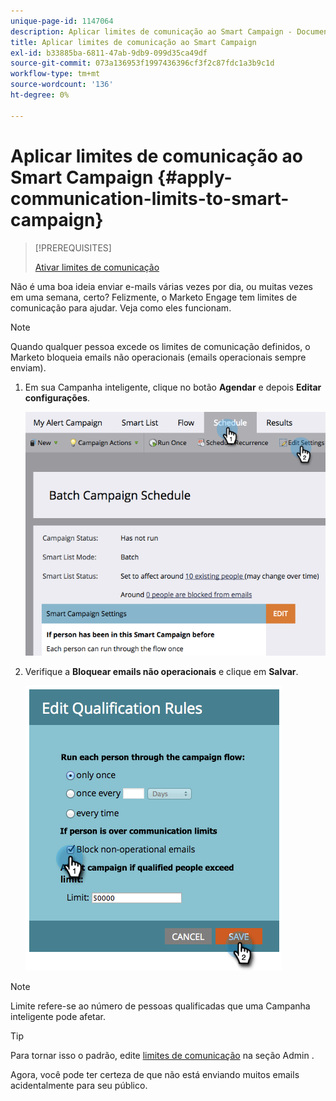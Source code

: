 ```yaml
---
unique-page-id: 1147064
description: Aplicar limites de comunicação ao Smart Campaign - Documentos do Marketo - Documentação do produto
title: Aplicar limites de comunicação ao Smart Campaign
exl-id: b33885ba-6811-47ab-9db9-099d35ca49df
source-git-commit: 073a136953f1997436396cf3f2c87fdc1a3b9c1d
workflow-type: tm+mt
source-wordcount: '136'
ht-degree: 0%

---
```


# Aplicar limites de comunicação ao Smart Campaign {#apply-communication-limits-to-smart-campaign}

>[!PREREQUISITES]
>
>[Ativar limites de comunicação](/help/marketo/product-docs/administration/email-setup/enable-communication-limits.md)

Não é uma boa ideia enviar e-mails várias vezes por dia, ou muitas vezes em uma semana, certo? Felizmente, o Marketo Engage tem limites de comunicação para ajudar. Veja como eles funcionam.

>[!NOTE]
>
>Quando qualquer pessoa excede os limites de comunicação definidos, o Marketo bloqueia emails não operacionais (emails operacionais sempre enviam).

1. Em sua Campanha inteligente, clique no botão **Agendar** e depois **Editar configurações**.

   ![](assets/apply-communication-limits-to-smart-campaign-1.png)

1. Verifique a **Bloquear emails não operacionais** e clique em **Salvar**.

   ![](assets/apply-communication-limits-to-smart-campaign-2.png)

>[!NOTE]
>
>Limite refere-se ao número de pessoas qualificadas que uma Campanha inteligente pode afetar.

>[!TIP]
>
>Para tornar isso o padrão, edite  [limites de comunicação](/help/marketo/product-docs/administration/email-setup/enable-communication-limits.md) na seção Admin .

Agora, você pode ter certeza de que não está enviando muitos emails acidentalmente para seu público.
